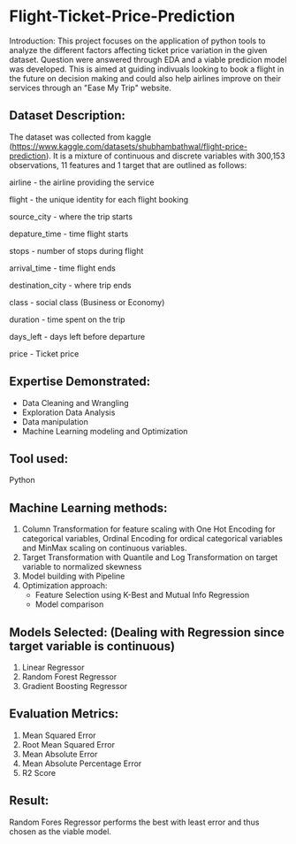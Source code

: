 # Flight-Ticket-Price-Prediction
Introduction: This project focuses on the application of python tools to analyze the different factors affecting ticket price variation in the given dataset. Question were answered through EDA and a viable predicion model was developed. This is aimed at guiding indivuals looking to book a flight in the future on decision making and could also help airlines improve on their services through an "Ease My Trip" website.

## Dataset Description:
The dataset was collected from kaggle (https://www.kaggle.com/datasets/shubhambathwal/flight-price-prediction). It is a mixture of continuous and discrete variables with 300,153 observations, 11 features and 1 target that are outlined as follows:

airline - the airline providing the service

flight - the unique identity for each flight booking

source_city - where the trip starts

depature_time - time flight starts

stops - number of stops during flight

arrival_time - time flight ends

destination_city - where trip ends

class - social class (Business or Economy)

duration - time spent on the trip

days_left - days left before departure

price - Ticket price

## Expertise Demonstrated:

- Data Cleaning and Wrangling
- Exploration Data Analysis
- Data manipulation
- Machine Learning modeling and Optimization

## Tool used:
Python
  
## Machine Learning methods:

1. Column Transformation for feature scaling with One Hot Encoding for categorical variables, Ordinal Encoding for ordical categorical variables and MinMax scaling on continuous variables.
2. Target Transformation with Quantile and Log Transformation on target variable to normalized skewness
3. Model building with Pipeline
4. Optimization approach:
    * Feature Selection using K-Best and Mutual Info Regression
    * Model comparison

## Models Selected: (Dealing with Regression since target variable is continuous)
1. Linear Regressor
2. Random Forest Regressor
3. Gradient Boosting Regressor

## Evaluation Metrics:
1. Mean Squared Error
2. Root Mean Squared Error
3. Mean Absolute Error
4. Mean Absolute Percentage Error
5. R2 Score

## Result: 
Random Fores Regressor performs the best with least error and thus chosen as the viable model.
